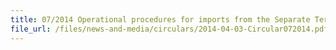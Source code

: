 ```yaml
---
title: 07/2014 Operational procedures for imports from the Separate Territory of Taiwan, Penghu, Kinmen and Matsu under the Agreement between Singapore and the Separate Customs Territory of Taiwan, Penghu, Kinmen and Matsu on Economic Partnership (ASTEP)
file_url: /files/news-and-media/circulars/2014-04-03-Circular072014.pdf
---
```

